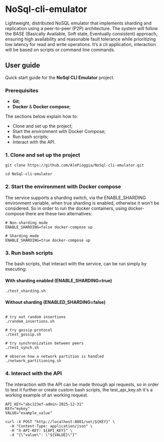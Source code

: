 # NoSql-cli-emulator

Lightweight, distributed NoSQL emulator that implements sharding and replication using a peer-to-peer (P2P) architecture. The system will follow the BASE (Basically Available, Soft state, Eventually consistent) approach, ensuring high availability and reasonable fault tolerance while prioritizing low latency for read and write operations. It’s a cli application, interaction will be based on scripts or command line commands.

## User guide

Quick start guide for the **NoSql CLI Emulator** project.

### Prerequisites

- **Git**;
- **Docker** & **Docker compose**;

The sections below explain how to:

- Clone and set up the project;
- Start the environment with Docker Compose;  
- Run bash scripts;
- Interact with the API.

### 1. Clone and set up the project

```
git clone https://github.com/AlePioggia/NoSql-cli-emulator.git

cd NoSql-cli-emulator
```

### 2. Start the environment with Docker compose

The service supports a sharding switch, via the ENABLE_SHARDING environment variable, when true sharding is enabled, otherwise it won't be considered. So in order to run the docker containers, using docker-compose there are these two alternatives:

```
# Non-sharding mode
ENABLE_SHARDING=false docker-compose up

# Sharding mode
ENABLE_SHARDING=true docker-compose up
```

### 3. Run bash scripts 

The bash scripts, that interact with the service, can be run simply by executing:

#### With sharding enabled (ENABLE_SHARDING=true)

```
./test_sharding.sh
```

#### Without sharding (ENABLED_SHARDING=false)

```

# try out random insertions
./random_insertions.sh

# try gossip protocol
./test_gossip.sh

# try synchronization between peers
./test_synch.sh

# observe how a network partition is handled
./network_partitioning.sh

```

### 4. Interact with the API

The interaction with the API can be made through api requests, so in order to test it further or create custom bash scripts, the test_api_key.sh it's a working example of an working request.

```
API_KEY="abc123ef-admin-2025-12-31"
KEY="mykey"
VALUE="example_value"

curl -X POST "http://localhost:8001/set/${KEY}" \
  -H "Content-Type: application/json" \
  -H "X-API-KEY: ${API_KEY}" \
  -d "{\"value\": \"${VALUE}\"}"
```

